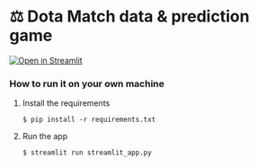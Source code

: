# ⚖ Dota Match data & prediction game


[![Open in Streamlit](https://static.streamlit.io/badges/streamlit_badge_black_white.svg)](https://data-evaluation-template.streamlit.app/)

### How to run it on your own machine

1. Install the requirements

   ```
   $ pip install -r requirements.txt
   ```

2. Run the app

   ```
   $ streamlit run streamlit_app.py
   ```
